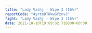 ```yaml
---
title: "Lady Vashj - Wipe 3 (16%)"
reportCode: "4yrtmDTNkwGfznvJ"
fight: "Lady Vashj - Wipe 3 (16%)"
date: 2021-10-10T19:09:02.718000+00:00
---
```

